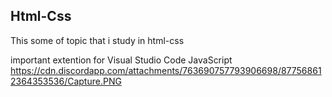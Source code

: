 ## Html-Css

This some of topic that i study in html-css

important extention for Visual Studio Code JavaScript
https://cdn.discordapp.com/attachments/763690757793906698/877568612364353536/Capture.PNG 

